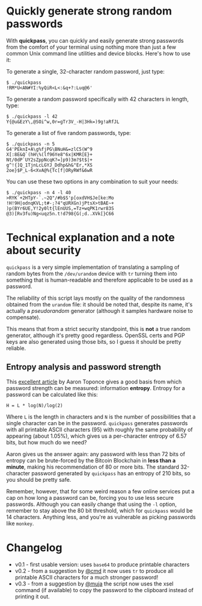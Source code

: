 # Quickly generate strong random passwords #

With **quickpass**, you can quickly and easily generate strong passwords from the comfort of your terminal using nothing more than just a few common Unix command line utilities and device blocks. Here's how to use it:

To generate a single, 32-character random password, just type:

    $ ./quickpass
    !RM*U<AN#YI:%yQiR<L<:&q+?:Luq@6'

To generate a random password specifically with 42 characters in length, type:

    $ ./quickpass -l 42
    Y{@u&EzY\,@SOi^w,0r=gTr3V_-H|3Hk=)9g!aRfJL

To generate a list of five random passwords, type:

    $ ./quickpass -n 5
    G4'PEknI+A\g%fjPG\BNuH&=zlC5(W^9
    X[:8E&Q`(hH\%(lf96Ye8"6x|KMR[E}+
    Nt/0dP`UY2sZppNcqK?=]p9)3m?$t$|+
    g^!{]Q_1TjnLcLGYJ_Ddhp&h&"Er,*XS
    2oe}$P_L-6<XvA@%{Tc[f|ORyRWf&6wR


You can use these two options in any combination to suit your needs:

    $ ./quickpass -n 4 -l 40
    >RYK`+2HTpY-`.~2Q"/#b$S'p[oxdVH$Je[ke:Mo
    !H!9H|odnqKVL;t#-;?4"qURXGn)jPtsX>tBAE~+
    )p(BYr6UE,Y!2y0lt{lEnUUS,=Tz+wqPK1rwr83S
    @3)[Rv3fu)Ng<uqz5n.t!d798{G(;d..XVk[}C66


# Technical explanation and a note about security #

`quickpass` is a very simple implementation of translating a sampling of random bytes from the `/dev/urandom` device with `tr` turning them into something that is human-readable and therefore applicable to be used as a password.

The reliability of this script lays mostly on the quality of the randomness obtained from the `urandom` file: it should be noted that, despite its name, it's actually a *pseudorandom* generator (although it samples hardware noise to compensate). 

This means that from a strict security standpoint, this is **not** a true random generator, although it's pretty good regardless. OpenSSL certs and PGP keys are also generated using those bits, so I guess it should be pretty reliable.

## Entropy analysis and password strength ##

This [excellent article](https://pthree.org/2014/03/16/creating-strong-passwords-without-a-computer-part-0-understanding-entropy/) by Aaron Toponce gives a good basis from which password strength can be measured: information **entropy**. Entropy for a password can be calculated like this:

    H = L * log(N)/log(2)

Where `L` is the length in characters and `N` is the number of possibilities that a single character can be in the password. `quickpass` generates passwords with all printable ASCII characters (95) with roughly the same probability of appearing (about 1.05%), which gives us a per-character entropy of 6.57 bits, but how much do we need?

Aaron gives us the answer again: any password with less than 72 bits of entropy can be brute-forced by the Bitcoin Blockchain in **less than a minute**, making his recommendation of 80 or more bits. The standard 32-character password generated by `quickpass` has an entropy of 210 bits, so you should be pretty safe.

Remember, however, that for some weird reason a few online services put a cap on how long a password can be, forcing you to use less secure passwords. Although you can easily change that using the `-l` option, remember to stay above the 80 bit threshold, which for `quickpass` would be 14 characters.  Anything less, and you're as vulnerable as picking passwords like `monkey`.

# Changelog #

 - v0.1 - first usable version: uses `base64` to produce printable characters
 - v0.2 - from a suggestion by [@cmd](https://diasporabr.com.br/people/b1b87950852001325d4e4860008dbc6c) it now uses `tr` to produce all printable ASCII characters for a much stronger password!
 - v0.3 - from a suggestion by [@muja](https://notabug.org/muja) the script now uses the xsel command (if available) to copy the password to the clipboard instead of printing it out.


